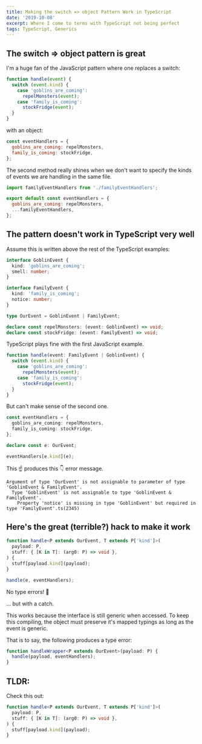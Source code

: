 ```yaml
---
title: Making the switch => object Pattern Work in TypeScript
date: '2019-10-08'
excerpt: Where I come to terms with TypeScript not being perfect
tags: TypeScript, Generics
---
```


## The switch => object pattern is great

I'm a huge fan of the JavaScript pattern where one replaces a switch:

```js
function handle(event) {
  switch (event.kind) {
    case 'goblins_are_coming':
      repelMonsters(event);
    case 'family_is_coming':
      stockFridge(event);
  }
}
```

with an object:

```js
const eventHandlers = {
  goblins_are_coming: repelMonsters,
  family_is_coming: stockFridge,
};
```

The second method really shines when we don't want to specify the kinds of events we are handling in the same file.

```js
import familyEventHandlers from './familyEventHandlers';

export default const eventHandlers = {
  goblins_are_coming: repelMonsters,
  ...familyEventHandlers,
};
```

## The pattern doesn't work in TypeScript very well

Assume this is written above the rest of the TypeScript examples:

```ts
interface GoblinEvent {
  kind: 'goblins_are_coming';
  smell: number;
}

interface FamilyEvent {
  kind: 'family_is_coming';
  notice: number;
}

type OurEvent = GoblinEvent | FamilyEvent;

declare const repelMonsters: (event: GoblinEvent) => void;
declare const stockFridge: (event: FamilyEvent) => void;
```

TypeScript plays fine with the first JavaScript example.

```ts
function handle(event: FamilyEvent | GoblinEvent) {
  switch (event.kind) {
    case 'goblins_are_coming':
      repelMonsters(event);
    case 'family_is_coming':
      stockFridge(event);
  }
}
```

But can't make sense of the second one.

```ts
const eventHandlers = {
  goblins_are_coming: repelMonsters,
  family_is_coming: stockFridge,
};

declare const e: OurEvent;

eventHandlers[e.kind](e);
```

This ☝ produces this 👇 error message.

```
Argument of type 'OurEvent' is not assignable to parameter of type 'GoblinEvent & FamilyEvent'.
  Type 'GoblinEvent' is not assignable to type 'GoblinEvent & FamilyEvent'.
    Property 'notice' is missing in type 'GoblinEvent' but required in type 'FamilyEvent'.ts(2345)

```

## Here's the great (terrible?) hack to make it work

```ts
function handle<P extends OurEvent, T extends P['kind']>(
  payload: P,
  stuff: { [K in T]: (arg0: P) => void },
) {
  stuff[payload.kind](payload);
}

handle(e, eventHandlers);
```

No type errors! 🎊

... but with a catch.

This works because the interface is still generic when accessed. To keep this compiling, the object must preserve it's mapped typings as long as the event is generic.

That is to say, the following produces a type error:

```ts
function handleWrapper<P extends OurEvent>(payload: P) {
  handle(payload, eventHandlers);
}
```

## TLDR:

Check this out:

```ts
function handle<P extends OurEvent, T extends P['kind']>(
  payload: P,
  stuff: { [K in T]: (arg0: P) => void },
) {
  stuff[payload.kind](payload);
}
```
